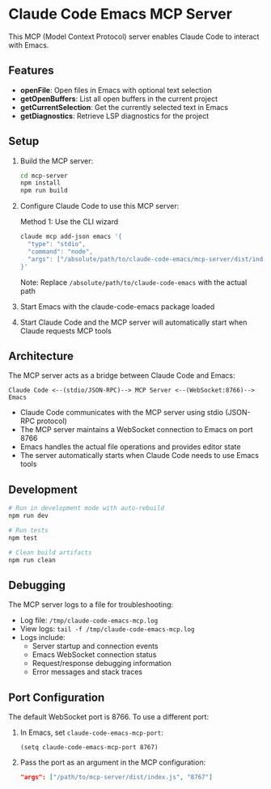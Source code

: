 # Claude Code Emacs MCP Server

This MCP (Model Context Protocol) server enables Claude Code to interact with Emacs.

## Features

- **openFile**: Open files in Emacs with optional text selection
- **getOpenBuffers**: List all open buffers in the current project
- **getCurrentSelection**: Get the currently selected text in Emacs
- **getDiagnostics**: Retrieve LSP diagnostics for the project

## Setup

1. Build the MCP server:
   ```bash
   cd mcp-server
   npm install
   npm run build
   ```

2. Configure Claude Code to use this MCP server:
   
   Method 1: Use the CLI wizard
   ```bash
   claude mcp add-json emacs '{
     "type": "stdio",
     "command": "node",
     "args": ["/absolute/path/to/claude-code-emacs/mcp-server/dist/index.js"]
   }'
   ```
   
   Note: Replace `/absolute/path/to/claude-code-emacs` with the actual path

3. Start Emacs with the claude-code-emacs package loaded

4. Start Claude Code and the MCP server will automatically start when Claude requests MCP tools

## Architecture

The MCP server acts as a bridge between Claude Code and Emacs:

```
Claude Code <--(stdio/JSON-RPC)--> MCP Server <--(WebSocket:8766)--> Emacs
```

- Claude Code communicates with the MCP server using stdio (JSON-RPC protocol)
- The MCP server maintains a WebSocket connection to Emacs on port 8766
- Emacs handles the actual file operations and provides editor state
- The server automatically starts when Claude Code needs to use Emacs tools

## Development

```bash
# Run in development mode with auto-rebuild
npm run dev

# Run tests
npm test

# Clean build artifacts
npm run clean
```

## Debugging

The MCP server logs to a file for troubleshooting:
- Log file: `/tmp/claude-code-emacs-mcp.log`
- View logs: `tail -f /tmp/claude-code-emacs-mcp.log`
- Logs include:
  - Server startup and connection events
  - Emacs WebSocket connection status
  - Request/response debugging information
  - Error messages and stack traces

## Port Configuration

The default WebSocket port is 8766. To use a different port:

1. In Emacs, set `claude-code-emacs-mcp-port`:
   ```elisp
   (setq claude-code-emacs-mcp-port 8767)
   ```

2. Pass the port as an argument in the MCP configuration:
   ```json
   "args": ["/path/to/mcp-server/dist/index.js", "8767"]
   ```
